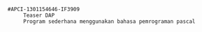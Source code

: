       #APCI-1301154646-IF3909
            Teaser DAP
            Program sederhana menggunakan bahasa pemrograman pascal
